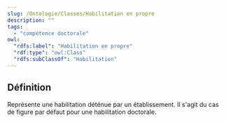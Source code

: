 ```yaml
---
slug: /Ontologie/Classes/Habilitation en propre
description: ""
tags:
  - "compétence doctorale"
owl:
  "rdfs:label": "Habilitation en propre"
  "rdf:type": "owl:Class"
  "rdfs:subClassOf": "Habilitation"
---
```


<OntologyTable frontMatter={frontMatter}/>

## Définition

Représente une habilitation déténue par un établissement. Il s'agit du cas de figure par défaut pour une habilitation doctorale.
